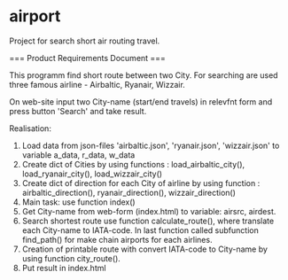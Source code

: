 # airport
Project for search short air routing travel.

=== Product Requirements Document ===

This programm find short route between two City.
For searching are used three famous airline - Airbaltic, Ryanair, Wizzair.

On web-site input two City-name (start/end travels) in relevfnt form and press button 'Search' and take result.

Realisation:

1. Load data from json-files 'airbaltic.json', 'ryanair.json', 'wizzair.json' to variable a_data, r_data, w_data
2. Create dict of Cities by using functions : 
   load_airbaltic_city(), load_ryanair_city(), load_wizzair_city()
3. Create dict of direction for each City of airline by using function :
   airbaltic_direction(), ryanair_direction(), wizzair_direction()
4. Main task: use function index()
5. Get City-name from web-form (index.html) to variable: airsrc, airdest.
6. Search shortest route use function calculate_route(), where translate each City-name to IATA-code.
   In last function called subfunction find_path() for make chain airports for each airlines. 
7. Creation of printable route with convert IATA-code to City-name by using function city_route().
8. Put result in index.html
